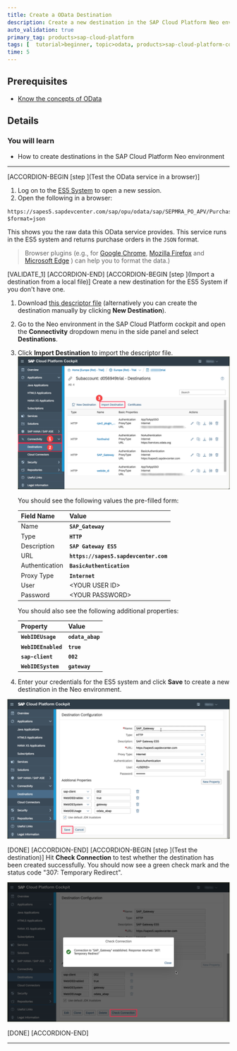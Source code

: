 ```yaml
---
title: Create a OData Destination
description: Create a new destination in the SAP Cloud Platform Neo environment for a purchase order OData service.
auto_validation: true
primary_tag: products>sap-cloud-platform
tags: [  tutorial>beginner, topic>odata, products>sap-cloud-platform-connectivity ]
time: 5
---
```


## Prerequisites  
 - [Know the concepts of OData](https://www.sap.com/developer/tutorials/odata-01-intro-origins.html)

## Details
### You will learn  
  - How to create destinations in the SAP Cloud Platform Neo environment

---

[ACCORDION-BEGIN [step ](Test the OData service in a browser)]

1. Log on to the [ES5 System](https://sapes5.sapdevcenter.com) to open a new session.
2. Open the following in a browser:

```
https://sapes5.sapdevcenter.com/sap/opu/odata/sap/SEPMRA_PO_APV/PurchaseOrders?$format=json
```

This shows you the raw data this OData service provides. This service runs in the ES5 system and returns purchase orders in the `JSON` format.

>Browser plugins (e.g., for [Google Chrome](https://chrome.google.com/webstore/search/json%20formatter), [Mozilla Firefox](https://addons.mozilla.org/en-US/firefox/search/?platform=mac&q=json%20formatter) and [Microsoft Edge](https://www.microsoft.com/de-de/search/result.aspx?q=json+formatter) ) can help you to format the data.)

[VALIDATE_1]
[ACCORDION-END]
[ACCORDION-BEGIN [step ](Import a destination from a local file)]
Create a new destination for the ES5 System if you don't have one.

1. Download <a href="https://raw.githubusercontent.com/SAPDocuments/Tutorials/master/tutorials/cp-ui5-ms-graph-create-destination/data/ES5_Destination.txt" download>this descriptor file</a> (alternatively you can create the destination manually by clicking **New Destination**).
2. Go to the Neo environment in the SAP Cloud Platform cockpit and open the
**Connectivity** dropdown menu in the side panel and select **Destinations**.
3. Click **Import Destination** to import the descriptor file.
![create neo destination](./createDest.png)

    You should see the following values the pre-filled form:

    | Field Name     | Value     |
    | :------------- | :------------- |
    | Name      | **`SAP_Gateway`** |
    | Type      | **`HTTP`** |
    | Description | **`SAP Gateway ES5`** |
    | URL      | **`https://sapes5.sapdevcenter.com`** |
    | Authentication | **`BasicAuthentication`** |
    | Proxy Type | **`Internet`** |
    | User      |  \<YOUR USER ID> |
    | Password      |  \<YOUR PASSWORD> |
    You should also see the following additional properties:

    | Property | Value     |
    | :------------- | :------------- |
    | **`WebIDEUsage`** | **`odata_abap`** |
    | **`WebIDEEnabled`** | **`true`** |
    | **`sap-client`** | **`002`** |
    | **`WebIDESystem`** | **`gateway`** |

2. Enter your credentials for the ES5 system and click **Save** to create a new destination in the Neo environment.

![create neo destination completed form](./createDestForm.png)

[DONE]
[ACCORDION-END]
[ACCORDION-BEGIN [step ](Test the destination)]
Hit **Check Connection** to test whether the destination has been created successfully. You should now see a green check mark and the status code "307: Temporary Redirect".

![307 success](./destcreated.png)

[DONE]
[ACCORDION-END]

---
